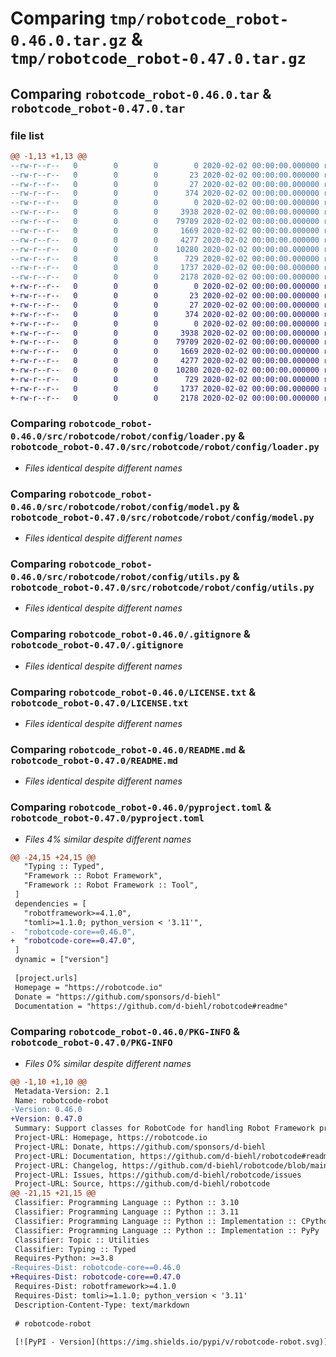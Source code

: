 # Comparing `tmp/robotcode_robot-0.46.0.tar.gz` & `tmp/robotcode_robot-0.47.0.tar.gz`

## Comparing `robotcode_robot-0.46.0.tar` & `robotcode_robot-0.47.0.tar`

### file list

```diff
@@ -1,13 +1,13 @@
--rw-r--r--   0        0        0        0 2020-02-02 00:00:00.000000 robotcode_robot-0.46.0/src/robotcode/robot/__init__.py
--rw-r--r--   0        0        0       23 2020-02-02 00:00:00.000000 robotcode_robot-0.46.0/src/robotcode/robot/__version__.py
--rw-r--r--   0        0        0       27 2020-02-02 00:00:00.000000 robotcode_robot-0.46.0/src/robotcode/robot/py.typed
--rw-r--r--   0        0        0      374 2020-02-02 00:00:00.000000 robotcode_robot-0.46.0/src/robotcode/robot/utils.py
--rw-r--r--   0        0        0        0 2020-02-02 00:00:00.000000 robotcode_robot-0.46.0/src/robotcode/robot/config/__init__.py
--rw-r--r--   0        0        0     3938 2020-02-02 00:00:00.000000 robotcode_robot-0.46.0/src/robotcode/robot/config/loader.py
--rw-r--r--   0        0        0    79709 2020-02-02 00:00:00.000000 robotcode_robot-0.46.0/src/robotcode/robot/config/model.py
--rw-r--r--   0        0        0     1669 2020-02-02 00:00:00.000000 robotcode_robot-0.46.0/src/robotcode/robot/config/utils.py
--rw-r--r--   0        0        0     4277 2020-02-02 00:00:00.000000 robotcode_robot-0.46.0/.gitignore
--rw-r--r--   0        0        0    10280 2020-02-02 00:00:00.000000 robotcode_robot-0.46.0/LICENSE.txt
--rw-r--r--   0        0        0      729 2020-02-02 00:00:00.000000 robotcode_robot-0.46.0/README.md
--rw-r--r--   0        0        0     1737 2020-02-02 00:00:00.000000 robotcode_robot-0.46.0/pyproject.toml
--rw-r--r--   0        0        0     2178 2020-02-02 00:00:00.000000 robotcode_robot-0.46.0/PKG-INFO
+-rw-r--r--   0        0        0        0 2020-02-02 00:00:00.000000 robotcode_robot-0.47.0/src/robotcode/robot/__init__.py
+-rw-r--r--   0        0        0       23 2020-02-02 00:00:00.000000 robotcode_robot-0.47.0/src/robotcode/robot/__version__.py
+-rw-r--r--   0        0        0       27 2020-02-02 00:00:00.000000 robotcode_robot-0.47.0/src/robotcode/robot/py.typed
+-rw-r--r--   0        0        0      374 2020-02-02 00:00:00.000000 robotcode_robot-0.47.0/src/robotcode/robot/utils.py
+-rw-r--r--   0        0        0        0 2020-02-02 00:00:00.000000 robotcode_robot-0.47.0/src/robotcode/robot/config/__init__.py
+-rw-r--r--   0        0        0     3938 2020-02-02 00:00:00.000000 robotcode_robot-0.47.0/src/robotcode/robot/config/loader.py
+-rw-r--r--   0        0        0    79709 2020-02-02 00:00:00.000000 robotcode_robot-0.47.0/src/robotcode/robot/config/model.py
+-rw-r--r--   0        0        0     1669 2020-02-02 00:00:00.000000 robotcode_robot-0.47.0/src/robotcode/robot/config/utils.py
+-rw-r--r--   0        0        0     4277 2020-02-02 00:00:00.000000 robotcode_robot-0.47.0/.gitignore
+-rw-r--r--   0        0        0    10280 2020-02-02 00:00:00.000000 robotcode_robot-0.47.0/LICENSE.txt
+-rw-r--r--   0        0        0      729 2020-02-02 00:00:00.000000 robotcode_robot-0.47.0/README.md
+-rw-r--r--   0        0        0     1737 2020-02-02 00:00:00.000000 robotcode_robot-0.47.0/pyproject.toml
+-rw-r--r--   0        0        0     2178 2020-02-02 00:00:00.000000 robotcode_robot-0.47.0/PKG-INFO
```

### Comparing `robotcode_robot-0.46.0/src/robotcode/robot/config/loader.py` & `robotcode_robot-0.47.0/src/robotcode/robot/config/loader.py`

 * *Files identical despite different names*

### Comparing `robotcode_robot-0.46.0/src/robotcode/robot/config/model.py` & `robotcode_robot-0.47.0/src/robotcode/robot/config/model.py`

 * *Files identical despite different names*

### Comparing `robotcode_robot-0.46.0/src/robotcode/robot/config/utils.py` & `robotcode_robot-0.47.0/src/robotcode/robot/config/utils.py`

 * *Files identical despite different names*

### Comparing `robotcode_robot-0.46.0/.gitignore` & `robotcode_robot-0.47.0/.gitignore`

 * *Files identical despite different names*

### Comparing `robotcode_robot-0.46.0/LICENSE.txt` & `robotcode_robot-0.47.0/LICENSE.txt`

 * *Files identical despite different names*

### Comparing `robotcode_robot-0.46.0/README.md` & `robotcode_robot-0.47.0/README.md`

 * *Files identical despite different names*

### Comparing `robotcode_robot-0.46.0/pyproject.toml` & `robotcode_robot-0.47.0/pyproject.toml`

 * *Files 4% similar despite different names*

```diff
@@ -24,15 +24,15 @@
   "Typing :: Typed",
   "Framework :: Robot Framework",
   "Framework :: Robot Framework :: Tool",
 ]
 dependencies = [
   "robotframework>=4.1.0",
   "tomli>=1.1.0; python_version < '3.11'",
-  "robotcode-core==0.46.0",
+  "robotcode-core==0.47.0",
 ]
 dynamic = ["version"]
 
 [project.urls]
 Homepage = "https://robotcode.io"
 Donate = "https://github.com/sponsors/d-biehl"
 Documentation = "https://github.com/d-biehl/robotcode#readme"
```

### Comparing `robotcode_robot-0.46.0/PKG-INFO` & `robotcode_robot-0.47.0/PKG-INFO`

 * *Files 0% similar despite different names*

```diff
@@ -1,10 +1,10 @@
 Metadata-Version: 2.1
 Name: robotcode-robot
-Version: 0.46.0
+Version: 0.47.0
 Summary: Support classes for RobotCode for handling Robot Framework projects.
 Project-URL: Homepage, https://robotcode.io
 Project-URL: Donate, https://github.com/sponsors/d-biehl
 Project-URL: Documentation, https://github.com/d-biehl/robotcode#readme
 Project-URL: Changelog, https://github.com/d-biehl/robotcode/blob/main/CHANGELOG.md
 Project-URL: Issues, https://github.com/d-biehl/robotcode/issues
 Project-URL: Source, https://github.com/d-biehl/robotcode
@@ -21,15 +21,15 @@
 Classifier: Programming Language :: Python :: 3.10
 Classifier: Programming Language :: Python :: 3.11
 Classifier: Programming Language :: Python :: Implementation :: CPython
 Classifier: Programming Language :: Python :: Implementation :: PyPy
 Classifier: Topic :: Utilities
 Classifier: Typing :: Typed
 Requires-Python: >=3.8
-Requires-Dist: robotcode-core==0.46.0
+Requires-Dist: robotcode-core==0.47.0
 Requires-Dist: robotframework>=4.1.0
 Requires-Dist: tomli>=1.1.0; python_version < '3.11'
 Description-Content-Type: text/markdown
 
 # robotcode-robot
 
 [![PyPI - Version](https://img.shields.io/pypi/v/robotcode-robot.svg)](https://pypi.org/project/robotcode-robot)
```

